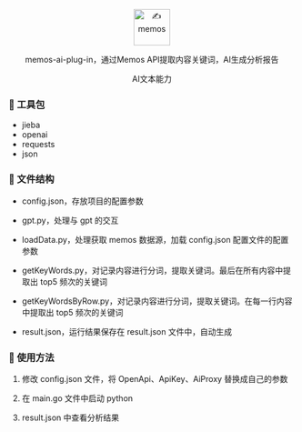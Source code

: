 <p align="center"><a href="https://usememos.com"><img height="64px" src="https://raw.githubusercontent.com/BarryYangi/MemosGallery/master/public/logo-full.webp" alt="✍️ memos" /></a></p>

<p align="center">memos-ai-plug-in，通过Memos API提取内容关键词，AI生成分析报告</p>
<p align="center">AI文本能力</p>

### 🔧 工具包

- jieba
- openai
- requests
- json

### 📃 文件结构

- config.json，存放项目的配置参数

- gpt.py，处理与 gpt 的交互

- loadData.py，处理获取 memos 数据源，加载 config.json 配置文件的配置参数

- getKeyWords.py，对记录内容进行分词，提取关键词。最后在所有内容中提取出 top5 频次的关键词

- getKeyWordsByRow.py，对记录内容进行分词，提取关键词。在每一行内容中提取出 top5 频次的关键词

- result.json，运行结果保存在 result.json 文件中，自动生成

### :rocket: 使用方法

1. 修改 config.json 文件，将 OpenApi、ApiKey、AiProxy 替换成自己的参数

2. 在 main.go 文件中启动 python

3. result.json 中查看分析结果
